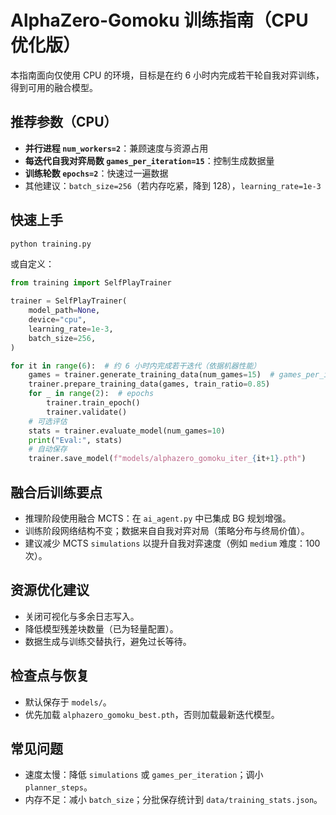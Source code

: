 # AlphaZero-Gomoku 训练指南（CPU 优化版）

本指南面向仅使用 CPU 的环境，目标是在约 6 小时内完成若干轮自我对弈训练，得到可用的融合模型。

## 推荐参数（CPU）
- **并行进程 `num_workers=2`**：兼顾速度与资源占用
- **每迭代自我对弈局数 `games_per_iteration=15`**：控制生成数据量
- **训练轮数 `epochs=2`**：快速过一遍数据
- 其他建议：`batch_size=256`（若内存吃紧，降到 128），`learning_rate=1e-3`

## 快速上手
```bash
python training.py
```
或自定义：
```python
from training import SelfPlayTrainer

trainer = SelfPlayTrainer(
    model_path=None,
    device="cpu",
    learning_rate=1e-3,
    batch_size=256,
)

for it in range(6):  # 约 6 小时内完成若干迭代（依据机器性能）
    games = trainer.generate_training_data(num_games=15)  # games_per_iteration
    trainer.prepare_training_data(games, train_ratio=0.85)
    for _ in range(2):  # epochs
        trainer.train_epoch()
        trainer.validate()
    # 可选评估
    stats = trainer.evaluate_model(num_games=10)
    print("Eval:", stats)
    # 自动保存
    trainer.save_model(f"models/alphazero_gomoku_iter_{it+1}.pth")
```

## 融合后训练要点
- 推理阶段使用融合 MCTS：在 `ai_agent.py` 中已集成 BG 规划增强。
- 训练阶段网络结构不变；数据来自自我对弈对局（策略分布与终局价值）。
- 建议减少 MCTS `simulations` 以提升自我对弈速度（例如 `medium` 难度：100 次）。

## 资源优化建议
- 关闭可视化与多余日志写入。
- 降低模型残差块数量（已为轻量配置）。
- 数据生成与训练交替执行，避免过长等待。

## 检查点与恢复
- 默认保存于 `models/`。
- 优先加载 `alphazero_gomoku_best.pth`，否则加载最新迭代模型。

## 常见问题
- 速度太慢：降低 `simulations` 或 `games_per_iteration`；调小 `planner_steps`。
- 内存不足：减小 `batch_size`；分批保存统计到 `data/training_stats.json`。
